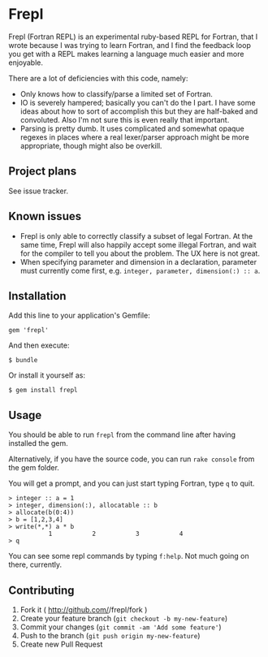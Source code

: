 # Frepl

Frepl (Fortran REPL) is an experimental ruby-based REPL for Fortran,
that I wrote because I was trying to learn Fortran, and I find the feedback
loop you get with a REPL makes learning a language much easier and more
enjoyable.

There are a lot of deficiencies with this code, namely:

* Only knows how to classify/parse a limited set of Fortran.
* IO is severely hampered; basically you can't do the I part.
I have some ideas about how to sort of accomplish this but
they are half-baked and convoluted. Also I'm not sure this is
even really that important.
* Parsing is pretty dumb. It uses complicated and somewhat opaque regexes in places
where a real lexer/parser approach might be more appropriate, though might also be
overkill.

## Project plans

See issue tracker.

## Known issues

* Frepl is only able to correctly classify a subset of legal Fortran. At the same time,
Frepl will also happily accept some illegal Fortran, and wait for the compiler to tell you
about the problem. The UX here is not great.
* When specifying parameter and dimension in a declaration, parameter must currently come first,
e.g. `integer, parameter, dimension(:) :: a`.

## Installation

Add this line to your application's Gemfile:

    gem 'frepl'

And then execute:

    $ bundle

Or install it yourself as:

    $ gem install frepl

## Usage

You should be able to run `frepl` from the command line after having installed the gem.

Alternatively, if you have the source code, you can run `rake console` from the gem folder.

You will get a prompt, and you can just start typing Fortran, type `q` to quit.

```
> integer :: a = 1
> integer, dimension(:), allocatable :: b
> allocate(b(0:4))
> b = [1,2,3,4]
> write(*,*) a * b
           1           2           3           4
> q
```

You can see some repl commands by typing `f:help`. Not much going on there, currently.

## Contributing

1. Fork it ( http://github.com/<my-github-username>/frepl/fork )
2. Create your feature branch (`git checkout -b my-new-feature`)
3. Commit your changes (`git commit -am 'Add some feature'`)
4. Push to the branch (`git push origin my-new-feature`)
5. Create new Pull Request
